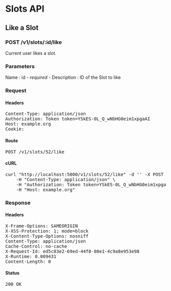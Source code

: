 # Slots API

## Like a Slot

### POST /v1/slots/:id/like

Current user likes a slot.

### Parameters

Name : id *- required -*
Description : ID of the Slot to like

### Request

#### Headers

<pre>Content-Type: application/json
Authorization: Token token=YSkES-0L_Q_wNbHG0eim1xpgaAI
Host: example.org
Cookie: </pre>

#### Route

<pre>POST /v1/slots/52/like</pre>

#### cURL

<pre class="request">curl &quot;http://localhost:5000/v1/slots/52/like&quot; -d &#39;&#39; -X POST \
	-H &quot;Content-Type: application/json&quot; \
	-H &quot;Authorization: Token token=YSkES-0L_Q_wNbHG0eim1xpgaAI&quot; \
	-H &quot;Host: example.org&quot;</pre>

### Response

#### Headers

<pre>X-Frame-Options: SAMEORIGIN
X-XSS-Protection: 1; mode=block
X-Content-Type-Options: nosniff
Content-Type: application/json
Cache-Control: no-cache
X-Request-Id: ed5c83e2-69ed-44f8-80e1-4c9a8e953e98
X-Runtime: 0.009431
Content-Length: 0</pre>

#### Status

<pre>200 OK</pre>

